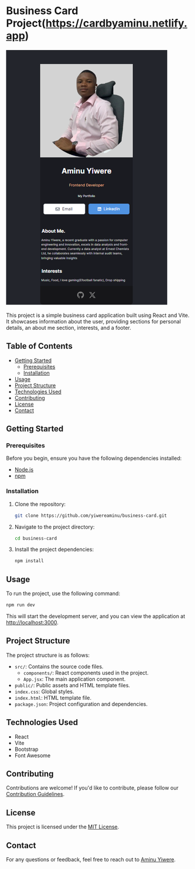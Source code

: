 # Business Card Project(https://cardbyaminu.netlify.app)

![Business Card App](public/images/card.PNG)

This project is a simple business card application built using React and Vite. It showcases information about the user, providing sections for personal details, an about me section, interests, and a footer.

## Table of Contents

- [Getting Started](#getting-started)
  - [Prerequisites](#prerequisites)
  - [Installation](#installation)
- [Usage](#usage)
- [Project Structure](#project-structure)
- [Technologies Used](#technologies-used)
- [Contributing](#contributing)
- [License](#license)
- [Contact](#contact)

## Getting Started

### Prerequisites

Before you begin, ensure you have the following dependencies installed:

- [Node.js](https://nodejs.org/en/)
- [npm](https://www.npmjs.com/)

### Installation

1. Clone the repository:

   ```bash
   git clone https://github.com/yiwereaminu/business-card.git
   ```

2. Navigate to the project directory:

   ```bash
   cd business-card
   ```

3. Install the project dependencies:

   ```bash
   npm install
   ```

## Usage

To run the project, use the following command:

```bash
npm run dev
```

This will start the development server, and you can view the application at [http://localhost:3000](http://localhost:3000).

## Project Structure

The project structure is as follows:

- `src/`: Contains the source code files.
  - `components/`: React components used in the project.
  - `App.jsx`: The main application component.
- `public/`: Public assets and HTML template files.
- `index.css`: Global styles.
- `index.html`: HTML template file.
- `package.json`: Project configuration and dependencies.

## Technologies Used

- React
- Vite
- Bootstrap
- Font Awesome

## Contributing

Contributions are welcome! If you'd like to contribute, please follow our [Contribution Guidelines](CONTRIBUTING.md).

## License

This project is licensed under the [MIT License](LICENSE).

## Contact

For any questions or feedback, feel free to reach out to [Aminu Yiwere](mailto:yiwereamin@gmail.com).
